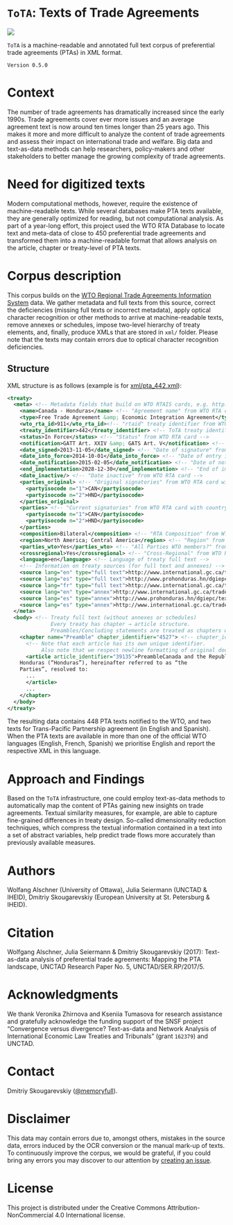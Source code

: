 # `ToTA`: Texts of Trade Agreements

<img align="center" src="http://mappinginvestmenttreaties.com/rta/assets/img/github_tota_title_image.png">


`ToTA` is a machine-readable and annotated full text corpus of preferential trade agreements (PTAs) in XML format.

`Version 0.5.0`

# Context

The number of trade agreements has dramatically increased since the early 1990s. Trade agreements cover ever more issues and an average agreement text is now around ten times longer than 25 years ago. This makes it more and more difficult to analyze the content of trade agreements and assess their impact on international trade and welfare. Big data and text-as-data methods can help researchers, policy-makers and other stakeholders to better manage the growing complexity of trade agreements.

# Need for digitized texts

Modern computational methods, however, require the existence of machine-readable texts. While several databases make PTA texts available, they are generally optimized for reading, but not computational analysis. As part of a year-long effort, this project used the WTO RTA Database to locate text and meta-data of close to 450 preferential trade agreements and transformed them into a machine-readable format that allows analysis on the article, chapter or treaty-level of PTA texts.

# Corpus description

This corpus builds on the [WTO Regional Trade Agreements Information System](http://rtais.wto.org) data. We gather metadata and full texts from this source, correct the deficiencies (missing full texts or incorrect metadata), apply optical character recognition or other methods to arrive at machine-readable texts, remove annexes or schedules, impose two-level hierarchy of treaty elements, and, finally, produce XMLs that are stored in `xml/` folder. Please note that the texts may contain errors due to optical character recognition deficiencies.

## Structure

XML structure is as follows (example is for [xml/pta_442.xml](https://github.com/mappingtreaties/tota/xml/pta_442.xml)):

```xml
<treaty>
  <meta> <!-- Metadata fields that build on WTO RTAIS cards, e.g. http://rtais.wto.org/UI/PublicShowRTAIDCard.aspx?rtaid=911 -->
    <name>Canada - Honduras</name> <!-- "Agreement name" from WTO RTA card -->
    <type>Free Trade Agreement &amp; Economic Integration Agreement</type> <!-- "Type" from WTO RTA card -->
    <wto_rta_id>911</wto_rta_id><!-- "rtaid" treaty identifier from WTO RTA card (in URL) -->
    <treaty_identifier>442</treaty_identifier> <!-- ToTA treaty identifier. This identifier is in XML file name -->
    <status>In Force</status> <!-- "Status" from WTO RTA card -->
    <notification>GATT Art. XXIV &amp; GATS Art. V</notification> <!-- "Notification under" from WTO RTA card -->
    <date_signed>2013-11-05</date_signed> <!-- "Date of signature" from WTO RTA card -->
    <date_into_force>2014-10-01</date_into_force> <!-- "Date of entry into force" from WTO RTA card -->
    <date_notification>2015-02-05</date_notification> <!-- "Date of notification" from WTO RTA card -->
    <end_implementation>2028-12-30</end_implementation> <!-- "End of implementation period" from WTO RTA card -->
    <date_inactive/> <!-- "Date inactive" from WTO RTA card -->
    <parties_original> <!-- "Original signatories" from WTO RTA card with country names converted to ISO 3166-1 alpha-3 codes. -->
      <partyisocode n="1">CAN</partyisocode>
      <partyisocode n="2">HND</partyisocode>
    </parties_original>
    <parties> <!-- "Current signatories" from WTO RTA card with country names converted to ISO 3166-1 alpha-3 codes. -->
      <partyisocode n="1">CAN</partyisocode>
      <partyisocode n="2">HND</partyisocode>
    </parties>
    <composition>Bilateral</composition> <!-- "RTA Composition" from WTO RTA card -->
    <region>North America; Central America</region> <!-- "Region" from WTO RTA card -->
    <parties_wto>Yes</parties_wto> <!-- "All Parties WTO members?" from WTO RTA card -->
    <crossregional>Yes</crossregional> <!-- "Cross-Regional" from WTO RTA card -->
    <language>en</language> <!-- Language of treaty full text -->
    <!-- Information on treaty sources (for full text and annexes) -->
    <source lang="en" type="full text">http://www.international.gc.ca/trade-agreements-accords-commerciaux/agr-acc/honduras/toc-tdm.aspx?lang=eng'</source>
    <source lang="es" type="full text">http://www.prohonduras.hn/dgiepc/texto-normativo-9.html'</source>
    <source lang="fr" type="full text">http://www.international.gc.ca/trade-agreements-accords-commerciaux/agr-acc/honduras/toc-tdm.aspx?lang=fra'</source>
    <source lang="en" type="annex">http://www.international.gc.ca/trade-agreements-accords-commerciaux/agr-acc/honduras/toc-tdm.aspx?lang=eng'</source>
    <source lang="es" type="annex">http://www.prohonduras.hn/dgiepc/texto-normativo-9.html'</source>
    <source lang="es" type="annex">http://www.international.gc.ca/trade-agreements-accords-commerciaux/agr-acc/honduras/toc-tdm.aspx?lang=fra'</source>
  </meta>
  <body> <!-- Treaty full text (without annexes or schedules)
              Every treaty has chapter → article structure.
              Preambles/Concluding statements are treated as chapters with name "Preamble" or "Conclusion" -->
    <chapter name="Preamble" chapter_identifier="4527"> <!-- chapter_identifier is unique chapter ID -->
      <!-- Note that each article has its own unique identifier.
           Also note that we respect newline formatting of original documents. -->
      <article article_identifier="39135">PreambleCanada and the Republic of
    Honduras (“Honduras”), hereinafter referred to as “the
    Parties”, resolved to:
      ...
      </article>
      ...
    </chapter>
  </body>
</treaty>
```

The resulting data contains 448 PTA texts notified to the WTO, and two texts for Trans-Pacific Partnership agreement (in English and Spanish). When the PTA texts are available in more than one of the official WTO languages (English, French, Spanish) we prioritise English and report the respective XML in this language.

# Approach and Findings

Based on the `ToTA` infrastructure, one could employ text-as-data methods to automatically map the content of PTAs gaining new insights on trade agreements. Textual similarity measures, for example, are able to capture fine-grained differences in treaty design. So-called dimensionality reduction techniques, which compress the textual information contained in a text into a set of abstract variables, help predict trade flows more accurately than previously available measures.

# Authors

Wolfang Alschner (University of Ottawa), Julia Seiermann (UNCTAD & IHEID), Dmitriy Skougarevskiy (European University at St. Petersburg & IHEID).

# Citation

Wolfgang Alschner, Julia Seiermann & Dmitriy Skougarevskiy (2017): Text-as-data analysis of preferential trade agreements: Mapping the PTA landscape, UNCTAD Research Paper No. 5, UNCTAD/SER.RP/2017/5.

# Acknowledgments

We thank Veronika Zhirnova and Kseniia Tumasova for research assistance and gratefully acknowledge the funding support of the SNSF project “Convergence versus divergence? Text-as-data and Network Analysis of International Economic Law Treaties and Tribunals” (grant `162379`) and UNCTAD. 

# Contact

Dmitriy Skougarevskiy ([@memoryfull](https://github.com/memoryfull)).

# Disclaimer

This data may contain errors due to, amongst others, mistakes in the source data, errors induced by the OCR conversion or the manual mark-up of texts. To continuously improve the corpus, we would be grateful, if you could bring any errors you may discover to our attention by [creating an issue](https://github.com/mappingtreaties/tota/issues).

# License

This project is distributed under the Creative Commons Attribution-NonCommercial 4.0 International license.
